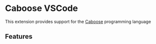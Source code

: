 # Caboose VSCode

This extension provides support for the [Caboose](https://caboose.ga) programming language

## Features

